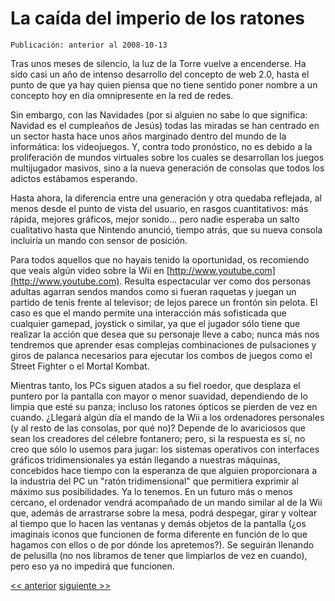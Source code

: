 # La caída del imperio de los ratones

`Publicación: anterior al 2008-10-13`

Tras unos meses de silencio, la luz de la Torre vuelve a encenderse. Ha sido casi un año de intenso desarrollo del concepto de web 2.0, hasta el punto de que ya hay quien piensa que no tiene sentido poner nombre a un concepto hoy en día omnipresente en la red de redes.

Sin embargo, con las Navidades (por si alguien no sabe lo que significa: Navidad es el cumpleaños de Jesús) todas las miradas se han centrado en un sector hasta hace unos años marginado dentro del mundo de la informática: los videojuegos. Y, contra todo pronóstico, no es debido a la proliferación de mundos virtuales sobre los cuales se desarrollan los juegos multijugador masivos, sino a la nueva generación de consolas que todos los adictos estábamos esperando.

Hasta ahora, la diferencia entre una generación y otra quedaba reflejada, al menos desde el punto de vista del usuario, en rasgos cuantitativos: más rápida, mejores gráficos, mejor sonido... pero nadie esperaba un salto cualitativo hasta que Nintendo anunció, tiempo atrás, que su nueva consola incluiría un mando con sensor de posición.

Para todos aquellos que no hayais tenido la oportunidad, os recomiendo que veais algún video sobre la Wii en [http://www.youtube.com](http://www.youtube.com). Resulta espectacular ver como dos personas adultas agarran sendos mandos como si fueran raquetas y juegan un partido de tenis frente al televisor; de lejos parece un frontón sin pelota. El caso es que el mando permite una interacción más sofisticada que cualquier gamepad, joystick o similar, ya que el jugador sólo tiene que realizar la acción que desea que su personaje lleve a cabo; nunca más nos tendremos que aprender esas complejas combinaciones de pulsaciones y giros de palanca necesarios para ejecutar los combos de juegos como el Street Fighter o el Mortal Kombat.

Mientras tanto, los PCs siguen atados a su fiel roedor, que desplaza el puntero por la pantalla con mayor o menor suavidad, dependiendo de lo limpia que esté su panza; incluso los ratones ópticos se pierden de vez en cuando. ¿Llegará algún día el mando de la Wii a los ordenadores personales (y al resto de las consolas, por qué no)? Depende de lo avariciosos que sean los creadores del célebre fontanero; pero, si la respuesta es sí, no creo que sólo lo usemos para jugar: los sistemas operativos con interfaces gráficos tridimensionales ya están llegando a nuestras máquinas, concebidos hace tiempo con la esperanza de que alguien proporcionara a la industria del PC un "ratón tridimensional" que permitiera exprimir al máximo sus posibilidades. Ya lo tenemos. En un futuro más o menos cercano, el ordenador vendrá acompañado de un mando similar al de la Wii que, además de arrastrarse sobre la mesa, podrá despegar, girar y voltear al tiempo que lo hacen las ventanas y demás objetos de la pantalla (¿os imaginais iconos que funcionen de forma diferente en función de lo que hagamos con ellos o de por dónde los apretemos?). Se seguirán llenando de pelusilla (no nos libramos de tener que limpiarlos de vez en cuando), pero eso ya no impedirá que funcionen.

[<< anterior](08.La_amenaza_del_hombre-lobo.md) [siguiente >>](10.La_colmena_escribe_la_ley.md)
